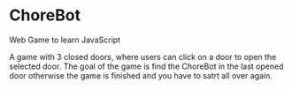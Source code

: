 # ChoreBot
Web Game to learn JavaScript

A game with 3 closed doors, where users can click on a door to open the selected door.
The goal of the game is find the ChoreBot in the last opened door otherwise the game is finished and you have to satrt all over again.
